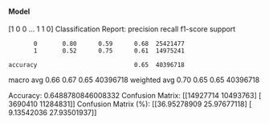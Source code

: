 #### Model
[1 0 0 ... 1 1 0]
Classification Report:
              precision    recall  f1-score   support

           0       0.80      0.59      0.68  25421477
           1       0.52      0.75      0.61  14975241

    accuracy                           0.65  40396718
   macro avg       0.66      0.67      0.65  40396718
weighted avg       0.70      0.65      0.65  40396718

Accuracy: 0.6488780846008332
Confusion Matrix:
[[14927714 10493763]
 [ 3690410 11284831]]
Confusion Matrix (%):
[[36.95278909 25.97677118]
 [ 9.13542036 27.93501937]]
